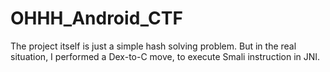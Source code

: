 # OHHH_Android_CTF
 
The project itself is just a simple hash solving problem. But in the real situation, I performed a Dex-to-C move, to execute Smali instruction in JNI.
